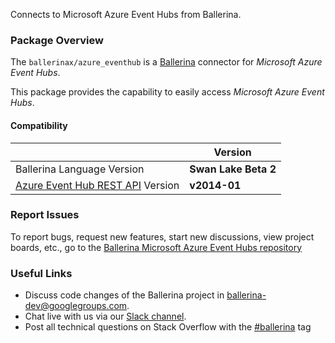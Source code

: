Connects to Microsoft Azure Event Hubs from Ballerina.

### Package Overview

The `ballerinax/azure_eventhub` is a [Ballerina](https://ballerina.io/) connector for *Microsoft Azure Event Hubs*.

This package provides the capability to easily access *Microsoft Azure Event Hubs*.

#### Compatibility
|                                                                                        | Version               |
|----------------------------------------------------------------------------------------|-----------------------|
| Ballerina Language Version                                                             | **Swan Lake Beta 2**  |
| [Azure Event Hub REST API](https://docs.microsoft.com/en-us/rest/api/eventhub/) Version| **v2014-01**          |

### Report Issues

To report bugs, request new features, start new discussions, view project boards, etc., go to the [Ballerina Microsoft Azure Event Hubs repository](https://github.com/ballerina-platform/module-ballerinax-azure.eventhub)

### Useful Links
- Discuss code changes of the Ballerina project in [ballerina-dev@googlegroups.com](mailto:ballerina-dev@googlegroups.com).
- Chat live with us via our [Slack channel](https://ballerina.io/community/slack/).
- Post all technical questions on Stack Overflow with the [#ballerina](https://stackoverflow.com/questions/tagged/ballerina) tag
